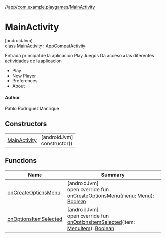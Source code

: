 //[app](../../../index.md)/[com.example.playgames](../index.md)/[MainActivity](index.md)

# MainActivity

[androidJvm]\
class [MainActivity](index.md) : [AppCompatActivity](https://developer.android.com/reference/kotlin/androidx/appcompat/app/AppCompatActivity.html)

Entrada principal de la aplicacion Play Juegos Da acceso a las diferentes actividades de la aplicacion

- 
   Play
- 
   New Player
- 
   Preferences
- 
   About

#### Author

Pablo Rodriguez Manrique

## Constructors

| | |
|---|---|
| [MainActivity](-main-activity.md) | [androidJvm]<br>constructor() |

## Functions

| Name | Summary |
|---|---|
| [onCreateOptionsMenu](on-create-options-menu.md) | [androidJvm]<br>open override fun [onCreateOptionsMenu](on-create-options-menu.md)(menu: [Menu](https://developer.android.com/reference/kotlin/android/view/Menu.html)): [Boolean](https://kotlinlang.org/api/latest/jvm/stdlib/kotlin/-boolean/index.html) |
| [onOptionsItemSelected](on-options-item-selected.md) | [androidJvm]<br>open override fun [onOptionsItemSelected](on-options-item-selected.md)(item: [MenuItem](https://developer.android.com/reference/kotlin/android/view/MenuItem.html)): [Boolean](https://kotlinlang.org/api/latest/jvm/stdlib/kotlin/-boolean/index.html) |

